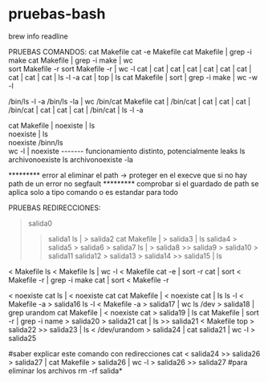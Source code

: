 # pruebas-bash


brew info readline

PRUEBAS COMANDOS:
cat Makefile
cat -e Makefile
cat Makefile | grep -i make
cat Makefile | grep -i make | wc   
sort Makefile -r
sort Makefile -r | wc -l
cat | cat | cat | cat | cat | cat | cat | cat | cat | cat | ls -l -a
cat | top | ls
cat Makefile | sort | grep -i make | wc -w -l

/bin/ls -l -a
/bin/ls -la | wc
/bin/cat Makefile
cat | /bin/cat | cat | cat | cat | /bin/cat | cat | cat | cat | /bin/cat | ls -l -a

cat Makefile | noexiste | ls      
noexiste | ls                      
noexiste
/binn/ls                            
wc -l | noexiste                    ------- funcionamiento distinto, potencialmente leaks
ls archivonoexiste
ls archivonoexiste -la





********* error al eliminar el path -> proteger en el execve que si no hay path de un error no segfault
********* comprobar si el guardado de path se aplica solo a tipo comando o es estandar para todo




PRUEBAS REDIRECCIONES:
> salida0
>> salida1
ls | > salida2
cat Makefile | > salida3 | ls
> salida4 > salida5 > salida6 > salida7
ls | > salida8 >> salida9 > salida10 > salida11
> salida12 > salida13 > salida14 >> salida15 | ls

< Makefile ls
< Makefile ls | wc -l
< Makefile cat -e | sort -r
cat | sort < Makefile -r | grep -i make
cat | sort < Makefile -r

< noexiste cat
ls | < noexiste cat
cat Makefile | < noexiste cat | ls
ls -l < Makefile -a > salida16 
ls -l < Makefile -a > salida17 | wc
ls /dev > salida18 | grep urandom
cat Makefile | < noexiste cat > salida19 | ls
cat Makefile | sort -r | grep -i name > salida20 > salida21
cat | ls >> salida21
< Makefile top > salida22 >> salida23 | ls
< /dev/urandom > salida24 | cat salida21 | wc -l > salida25

#saber explicar este comando con redirecciones
cat < salida24 >> salida26 > salida27 | cat Makefile > salida26 | wc -l > salida26 >> salida27
#para eliminar los archivos
rm -rf salida*